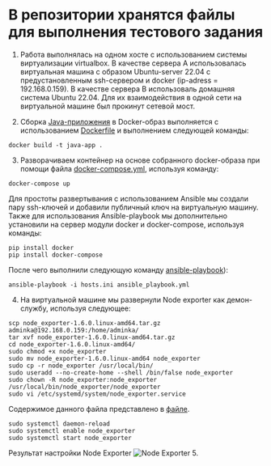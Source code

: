 # В репозитории хранятся файлы для выполнения тестового задания

1. Работа выполнялась на одном хосте с использованием системы виртуализации virtualbox. В качестве сервера A использовалась виртуальная машина с образом Ubuntu-server 22.04 с предустановленным ssh-сервером и docker (ip-adress = 192.168.0.159). В качестве сервера B использоваль домашняя система Ubuntu 22.04. Для их взаимодействия в одной сети на виртуальной машине был прокинут сетевой мост.

2. Сборка [Java-приложения](https://github.com/monodot/spring-boot-with-metrics) в Docker-образ выполняется с использованием [Dockerfile](https://github.com/Antoshik143/test_JustAI/docker_files/blob/main/Dockerfile) и выполнением следующей команды:
```
docker build -t java-app .
```

3. Разворачиваем контейнер на основе собранного docker-образа при помощи файла [docker-compose.yml](https://github.com/Antoshik143/test_JustAI/docker_files/blob/main/docker-compose.yml), используя команду:

```
docker-compose up
```
Для простоты развертывания с использованием Ansible мы создали пару ssh-ключей и добавили публичный ключ на виртуальную машину.
Также для использования Ansible-playbook мы дополнительно установили на сервер модули docker и docker-compose, используя команды:
```
pip install docker
pip install docker-compose
```
После чего выполнили следующую команду [ansible-playbook](https://github.com/Antoshik143/test_JustAI/blob/main/ansible-playbook.yml)):

```
ansible-playbook -i hosts.ini ansible_playbook.yml
```

4. На виртуальной машине мы развернули Node exporter как демон-службу, используя следующее:
```
scp node_exporter-1.6.0.linux-amd64.tar.gz adminka@192.168.0.159:/home/adminka/
tar xvf node_exporter-1.6.0.linux-amd64.tar.gz
cd node_exporter-1.6.0.linux-amd64/
sudo chmod +x node_exporter
sudo mv node_exporter-1.6.0.linux-amd64 node_exporter
sudo cp -r node_exporter /usr/local/bin/
sudo useradd --no-create-home --shell /bin/false node_exporter
sudo chown -R node_exporter:node_exporter /usr/local/bin/node_exporter/node_exporter 
sudo vi /etc/systemd/system/node_exporter.service
```
Содержимое данного файла представлено в [файле](https://github.com/Antoshik143/test_JustAI/systemctl_files/blob/main/node_exporter.service).

```
sudo systemctl daemon-reload
sudo systemctl enable node_exporter
sudo systemctl start node_exporter
```
Результат настройки Node Exporter
![Node Exporter](https://github.com/Antoshik143/test_JustAI/pictures/blob/main/node_exporter.png)
5. 
